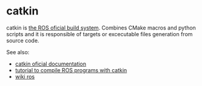 # catkin

catkin is [the ROS oficial build system](http://wiki.ros.org/catkin). Combines CMake macros and python scripts and it is responsible of targets or excecutable files generation from source code.

See also:

 - [catkin oficial documentation](http://wiki.ros.org/catkin)
 - [tutorial to compile ROS programs with catkin](http://jbohren.com/articles/gentle-catkin-intro/)
 - [wiki ros](http://wiki.ros.org/catkin)
